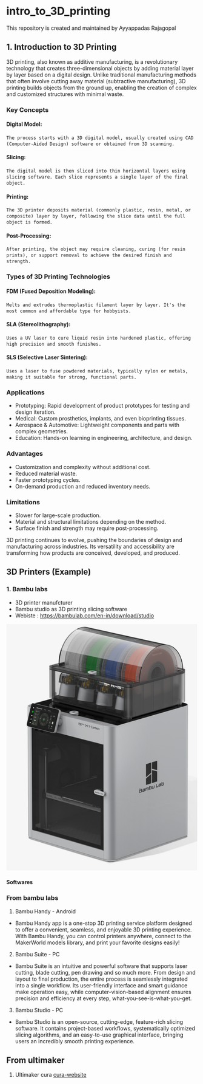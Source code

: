 # intro_to_3D_printing
This repository is created and maintained by Ayyappadas Rajagopal


## 1. Introduction to 3D Printing

3D printing, also known as additive manufacturing, is a revolutionary technology that creates three-dimensional objects by adding material layer by layer based on a digital design. Unlike traditional manufacturing methods that often involve cutting away material (subtractive manufacturing), 3D printing builds objects from the ground up, enabling the creation of complex and customized structures with minimal waste.
### Key Concepts

#### Digital Model:
    The process starts with a 3D digital model, usually created using CAD (Computer-Aided Design) software or obtained from 3D scanning.

#### Slicing:
    The digital model is then sliced into thin horizontal layers using slicing software. Each slice represents a single layer of the final object.

#### Printing:
    The 3D printer deposits material (commonly plastic, resin, metal, or composite) layer by layer, following the slice data until the full object is formed.

#### Post-Processing:
    After printing, the object may require cleaning, curing (for resin prints), or support removal to achieve the desired finish and strength.

### Types of 3D Printing Technologies

#### FDM (Fused Deposition Modeling):
    Melts and extrudes thermoplastic filament layer by layer. It's the most common and affordable type for hobbyists.

#### SLA (Stereolithography):
    Uses a UV laser to cure liquid resin into hardened plastic, offering high precision and smooth finishes.

#### SLS (Selective Laser Sintering):
    Uses a laser to fuse powdered materials, typically nylon or metals, making it suitable for strong, functional parts.

### Applications
- Prototyping: Rapid development of product prototypes for testing and design iteration.
- Medical: Custom prosthetics, implants, and even bioprinting tissues.
- Aerospace & Automotive: Lightweight components and parts with complex geometries.
- Education: Hands-on learning in engineering, architecture, and design.

### Advantages
- Customization and complexity without additional cost.
- Reduced material waste.
- Faster prototyping cycles.
- On-demand production and reduced inventory needs.

### Limitations
- Slower for large-scale production.
- Material and structural limitations depending on the method.
- Surface finish and strength may require post-processing.

3D printing continues to evolve, pushing the boundaries of design and manufacturing across industries. Its versatility and accessibility are transforming how products are conceived, developed, and produced.



## 3D Printers (Example)

### 1. Bambu labs
- 3D printer manufcturer
- Bambu studio as 3D printing slicing software
- Webiste : https://bambulab.com/en-in/download/studio

![Bambu labs x1 series_3d Printer image](image.png)

#### Softwares

### From bambu labs

1. Bambu Handy - Android
- Bambu Handy app is a one-stop 3D printing service platform designed to offer a convenient, seamless, and enjoyable 3D printing experience. With Bambu Handy, you can control printers anywhere, connect to the MakerWorld models library, and print your favorite designs easily!
2. Bambu Suite - PC
- Bambu Suite is an intuitive and powerful software that supports laser cutting, blade cutting, pen drawing and so much more. From design and layout to final production, the entire process is seamlessly integrated into a single workflow. Its user-friendly interface and smart guidance make operation easy, while computer-vision-based alignment ensures precision and efficiency at every step, what-you-see-is-what-you-get.

3. Bambu Studio - PC
- Bambu Studio is an open-source, cutting-edge, feature-rich slicing software. It contains project-based workflows, systematically optimized slicing algorithms, and an easy-to-use graphical interface, bringing users an incredibly smooth printing experience.

## From ultimaker
1. Ultimaker cura
[cura-website](https://ultimaker.com/software/ultimaker-cura/)











